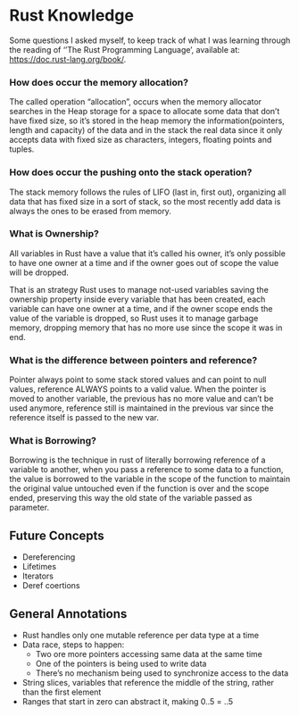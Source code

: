 # Rust Knowledge

Some questions I asked myself, to keep track of what I was learning through the reading of ‘’The Rust Programming Language’, available at: https://doc.rust-lang.org/book/.

### How does occur the memory allocation?

The called operation “allocation”, occurs when the memory allocator searches in the Heap storage for a space
to allocate some data that don’t have fixed size, so it’s stored in the heap memory the information(pointers, length and capacity)
of the data and in the stack the real data since it only accepts data with fixed size as characters, integers, floating points and tuples.

### How does occur the  pushing onto the stack operation?

The stack memory follows the rules of LIFO (last in, first out), organizing all data that has fixed size in a sort of stack, so the most recently add data is always the ones to be erased from memory.

### What is Ownership?

All variables in Rust have a value that it’s called his owner, it’s only possible to have one owner at a time and if the owner goes out of scope the value will be dropped.

That is an strategy Rust uses to manage not-used variables saving the ownership property inside every variable that has been created, each variable can have one owner at a time, and if the owner scope ends the value of the variable is dropped, so Rust uses it to manage garbage memory, dropping memory that has no more use since the scope it was in end.

### What is the difference between pointers and reference?

Pointer always point to some stack stored values and can point to null values, reference ALWAYS points to a valid value. When the pointer is moved to another variable, the previous has no more value and can’t be used anymore, reference still is maintained in the previous var since the reference itself is passed to the new var.

### What is Borrowing?

Borrowing is the technique in rust of literally borrowing reference of a variable to another, when you pass a reference to some data to a function, the value is borrowed to the variable in the scope of the function to maintain the original value untouched even if the function is over and the scope ended, preserving this way the old state of the variable passed as parameter.


## Future Concepts
- Dereferencing
- Lifetimes
- Iterators
- Deref coertions

## General Annotations
- Rust handles only one mutable reference per data type at a time
- Data race, steps to happen: 
    - Two ore more pointers accessing same data at the same time
    - One of the pointers is being used to write data
    - There’s no mechanism being used to synchronize access to the data
- String slices, variables that reference the middle of the string, rather than the first element
- Ranges that start in zero can abstract it, making 0..5 = ..5
